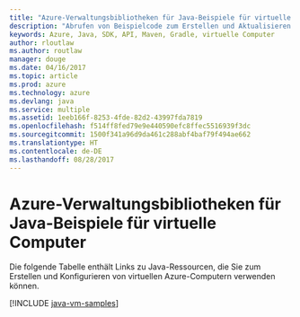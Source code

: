 ```yaml
---
title: "Azure-Verwaltungsbibliotheken für Java-Beispiele für virtuelle Computer"
description: "Abrufen von Beispielcode zum Erstellen und Aktualisieren von virtuellen Azure-Computern mit den Azure-Verwaltungsbibliotheken für Java"
keywords: Azure, Java, SDK, API, Maven, Gradle, virtuelle Computer
author: rloutlaw
ms.author: routlaw
manager: douge
ms.date: 04/16/2017
ms.topic: article
ms.prod: azure
ms.technology: azure
ms.devlang: java
ms.service: multiple
ms.assetid: 1eeb166f-8253-4fde-82d2-43997fda7819
ms.openlocfilehash: f514ff8fed79e9e440590efc8ffec5516939f3dc
ms.sourcegitcommit: 1500f341a96d9da461c288abf4baf79f494ae662
ms.translationtype: HT
ms.contentlocale: de-DE
ms.lasthandoff: 08/28/2017
---
```

# <a name="azure-management-libraries-for-java-samples-for-virtual-machines"></a>Azure-Verwaltungsbibliotheken für Java-Beispiele für virtuelle Computer

Die folgende Tabelle enthält Links zu Java-Ressourcen, die Sie zum Erstellen und Konfigurieren von virtuellen Azure-Computern verwenden können.

[!INCLUDE [java-vm-samples](includes/java-vm-samples.md)]